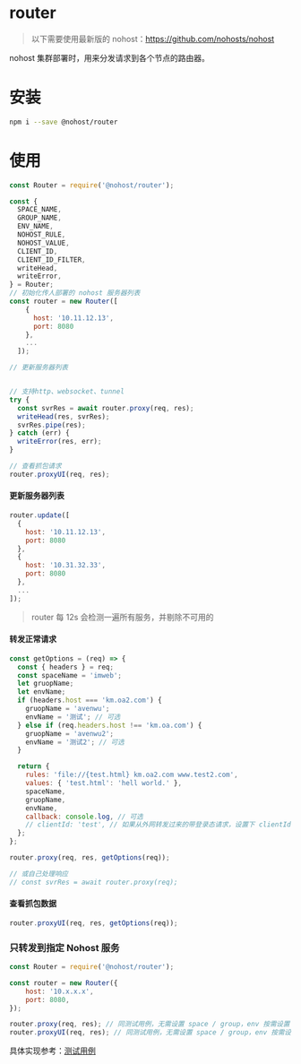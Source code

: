 # router
> 以下需要使用最新版的 nohost：https://github.com/nohosts/nohost

nohost 集群部署时，用来分发请求到各个节点的路由器。

# 安装
``` sh
npm i --save @nohost/router
```

# 使用

``` js
const Router = require('@nohost/router');

const {
  SPACE_NAME,
  GROUP_NAME,
  ENV_NAME,
  NOHOST_RULE,
  NOHOST_VALUE,
  CLIENT_ID,
  CLIENT_ID_FILTER,
  writeHead,
  writeError,
} = Router;
// 初始化传人部署的 nohost 服务器列表
const router = new Router([
    {
      host: '10.11.12.13',
      port: 8080
    },
    ...
  ]);

// 更新服务器列表


// 支持http、websocket、tunnel
try {
  const svrRes = await router.proxy(req, res);
  writeHead(res, svrRes);
  svrRes.pipe(res);
} catch (err) {
  writeError(res, err);
}

// 查看抓包请求
router.proxyUI(req, res);
```

#### 更新服务器列表
``` js
router.update([
  {
    host: '10.11.12.13',
    port: 8080
  },
  {
    host: '10.31.32.33',
    port: 8080
  },
  ...
]);
```
> router 每 12s 会检测一遍所有服务，并剔除不可用的

#### 转发正常请求
``` js
const getOptions = (req) => {
  const { headers } = req;
  const spaceName = 'imweb';
  let gruopName;
  let envName;
  if (headers.host === 'km.oa2.com') {
    gruopName = 'avenwu';
    envName = '测试'; // 可选
  } else if (req.headers.host !== 'km.oa.com') {
    gruopName = 'avenwu2';
    envName = '测试2'; // 可选
  }

  return {
    rules: 'file://{test.html} km.oa2.com www.test2.com',
    values: { 'test.html': 'hell world.' },
    spaceName,
    gruopName,
    envName,
    callback: console.log, // 可选
    // clientId: 'test', // 如果从外网转发过来的带登录态请求，设置下 clientId 方便插件当前用户的请求抓包
  };
};

router.proxy(req, res, getOptions(req));

// 或自己处理响应
// const svrRes = await router.proxy(req);

```
#### 查看抓包数据
``` js
router.proxyUI(req, res, getOptions(req));
```

### 只转发到指定 Nohost 服务
``` js
const Router = require('@nohost/router');

const router = new Router({
    host: '10.x.x.x',
    port: 8080,
});

router.proxy(req, res); // 同测试用例，无需设置 space / group，env 按需设置
router.proxyUI(req, res); // 同测试用例，无需设置 space / group，env 按需设置
```

具体实现参考：[测试用例](./test/README.md)


